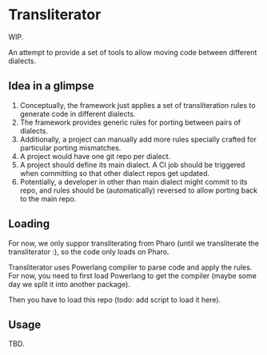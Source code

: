 # Transliterator

WIP.

An attempt to provide a set of tools to allow moving code between different dialects.

## Idea in a glimpse

1. Conceptually, the framework just applies a set of transliteration rules to generate code in different dialects.
2. The framework provides generic rules for porting between pairs of dialects.
3. Additionally, a project can manually add more rules specially crafted for particular porting mismatches.
4. A project would have one git repo per dialect.
5. A project should define its main dialect. A CI job should be triggered when committing so that other dialect repos get updated.
6. Potentially, a developer in other than main dialect might commit to its repo, and rules should be (automatically) reversed to allow porting back to the main repo.


## Loading

For now, we only suppor transliterating from Pharo (until we transliterate the transliterator :),
so the code only loads on Pharo.

Transliterator uses Powerlang compiler to parse code and apply the rules. For now, you need to first
load Powerlang to get the compiler (maybe some day we split it into another package).

Then you have to load this repo (todo: add script to load it here).

## Usage

TBD.
